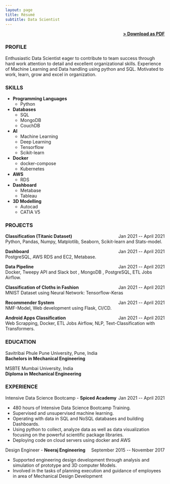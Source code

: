 ```yaml
---
layout: page
title: Résumé
subtitle: Data Scientist
---
```


<span style="float: right; "><a href="{{ '/assets/resume.pdf' | prepend: site.baseurl }}"><strong>> Download as PDF</strong></a> </span>
<br>
### PROFILE

Enthusiastic Data Scientist eager to contribute to team success through hard work attention to detail and excellent organizational skills. Experience of Machine Learning and Data handling using python and SQL. Motivated to work, learn, grow and excel in organization.

### SKILLS

- <i class="fab fa-python"></i> **Programming Languages**
    - Python
- <i class="fas fa-database"></i> **Databases**
    - SQL
    - MongoDB
    - CouchDB
- <i class="fas fa-brain"></i> **AI**
    - Machine Learning
    - Deep Learning
    - Tensorflow
    - Scikit-learn
- <i class="fab fa-docker"></i> **Docker**
    - docker-compose
    - Kubernetes
- <i class="fab fa-aws"></i> **AWS**
    - RDS
- <i class="fas fa-columns"></i> **Dashboard**    
    - Metabase
    - Tableau
- <i class="fas fa-cube"></i> **3D Modelling**    
    - Autocad
    - CATIA V5



### PROJECTS
**Classification (Titanic Dataset)** <span style="float: right; ">Jan 2021 -- April 2021</span>  
Python, Pandas, Numpy, Matplotlib, Seaborn, Scikit-learn and Stats-model.

**Dashboard**  <span style="float: right; ">Jan 2021 -- April 2021</span>  
PostgreSQL, AWS RDS and  EC2, Metabase.

**Data Pipeline**  <span style="float: right; ">Jan 2021 -- April 2021</span>  
Docker, Tweepy API and Slack bot , MongoDB , PostgreSQL, ETL Jobs Airflow.

**Classification of Cloths in Fashion**  <span style="float: right; ">Jan 2021 -- April 2021</span>  
MNIST Dataset using Neural Network: Tensorflow-Keras

**Recommender System**  <span style="float: right; ">Jan 2021 -- April 2021</span>  
NMF-Model, Web development using Flask, CI/CD.


**Android Apps Classification**  <span style="float: right; ">Jan 2021 -- April 2021</span>  
Web Scrapping, Docker, ETL Jobs Airflow, NLP, Text-Classification with Transformers.




### EDUCATION

Savitribai Phule Pune University, Pune, India <span style="float: right; "></span>  
**Bachelors in Mechanical Engineering**  

 
MSBTE Mumbai University,  India <span style="float: right; "></span>  
**Diploma in Mechanical Engineering**  



### EXPERIENCE

Intensive Data Science Bootcamp - **Spiced Academy** <span style="float: right; ">Jan 2021 -- April 2021</span>  
-  480 hours of Intensive Data Science Bootcamp Training.
-  Supervised and unsupervised machine learning.
-  Operating with data in SQL and NoSQL databases and building Dashboards.
-  Using python to collect, analyze data as well as data visualization focusing on the powerful scientific package libraries.
-  Deploying code on cloud servers using docker and AWS

 
Design Engineer - **Neeraj Engineering** <span style="float: right; ">September 2015 --  November 2017</span>  
- Supported engineering design development through analysis and simulation of prototype and 3D computer Models.
- Involved in the tasks of planning execution and guidance of employees in area of Mechanical Design Development


